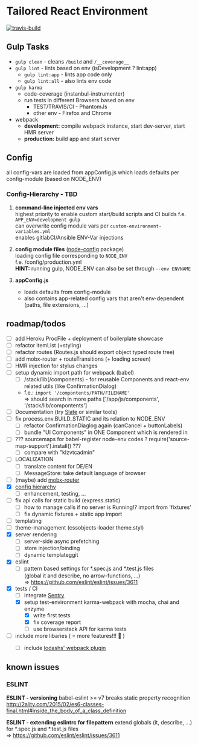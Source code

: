 # Tailored React Environment
[![travis-build](https://api.travis-ci.org/DoubleU23/tailored-react-env.svg?branch=master "travis build")](https://travis-ci.org/DoubleU23/tailored-react-env)

## Gulp Tasks

* `gulp clean` - cleans `/build` and `/__coverage__`
* `gulp lint`  - lints based on env (isDevelopment ? lint:app)
  * `gulp lint:app` - lints app code only
  * `gulp lint:all` - also lints env code
* `gulp karma`
  * code-coverage (instanbul-instrumenter)
  * run tests in different Browsers based on env
      * TEST/TRAVIS/CI - PhantomJs
      * other env - Firefox and Chrome
* webpack
  * __development:__ compile webpack instance, start dev-server, start HMR server
  * __production:__ build app and start server

## Config

all config-vars are loaded from appConfig.js which loads defaults per config-module (based on NODE_ENV)

### Config-Hierarchy - TBD
1. __command-line injected env vars__  
    highest priority to enable custom start/build scripts and CI builds
    f.e. `APP_ENV=development gulp`  
    can overwrite config module vars per `custom-environment-variables.yml`  
    enables gitlabCI/Ansible ENV-Var injections  

2. __config module files__ ([node-config](https://www.npmjs.com/package/config) package)  
    loading config file corresponding to `NODE_ENV`  
    f.e. /config/production.yml  
    __HINT:__ running gulp, NODE_ENV can also be set through `--env ENVNAME`

3. __appConfig.js__
    * loads defaults from config-module
    * also contains app-related config vars that aren't env-dependent (paths, file extensions, ...)

## roadmap/todos
* [ ] add Heroku ProcFile + deployment of boilerplate showcase
* [ ] refactor itemList (+styling)  
* [ ] refactor routes (Routes.js should export object typed route tree)  
* [ ] add mobx-router + routeTransitions (+ loading screen)  
* [ ] HMR injection for stylus changes  
* [ ] setup dynamic import path for webpack (babel)  
  * [ ] /stack/lib(/components) - for reusable Components and react-env related utils (like ConfirmationDialog)  
  * f.e.: `import '/compontents/PATH/FILENAME'`  
    => should search in more paths ['/app/js/components', '/stack/lib/compontents']  
* [ ] Documentation (try [Slate](https://github.com/lord/slate) or similar tools)  
* [ ] fix process.env.BUILD_STATIC and its relation to NODE_ENV  
  * [ ] refactor ConfirmationDiaglog again (canCancel + buttonLabels)  
  * [ ] bundle "UI Components" in ONE Component which is rendered in <App />  
* [ ] ??? sourcemaps for babel-register node-env codes ? require('source-map-support').install() ???  
  * [ ] compare with "klzvtcadmin"
* [ ] LOCALIZATION
  * [ ] translate content for DE/EN
  * [ ] MessageStore: take default language of browser  
* [ ] (maybe) add [mobx-router](https://github.com/kitze/mobx-router)  
* [x] [config hierarchy](#config-hierarchy)  
  * [ ] enhancement, testing, ...
* [ ] fix api calls for static build (express.static)  
  * [ ] how to manage calls if no server is Running!? import from 'fixtures'  
  * [ ] fix dynamic fixtures + static app import
* [ ] templating
* [ ] theme-management (cssobjects-loader theme.styl)
* [x] server rendering  
  * [ ] server-side async prefetching
  * [ ] store injection/binding
  * [ ] dynamic templateggit 
* [x] eslint
  * [ ] pattern based settings for *.spec.js and *.test.js files  
  (global it and describe, no arrow-functions, ...)  
  => https://github.com/eslint/eslint/issues/3611
* [x] tests / CI
  * [ ] integrate [Sentry](https://github.com/marketplace/sentry)  
  * [x] setup test-environment
    karma-webpack with mocha, chai and enzyme
    * [x] write first tests
    * [x] fix coverage report
    * [ ] use browserstack API for karma tests
* [ ] include more libaries ( = more features!!! :confetti_ball: )
  * [ ] include [lodashs' webpack plugin](https://github.com/lodash/lodash-webpack-plugin)


## known issues

### ESLINT

__ESLINT - versioning__
babel-eslint >= v7 breaks static property recognition
http://2ality.com/2015/02/es6-classes-final.html#inside_the_body_of_a_class_definition  

__ESLINT - extending eslintrc for filepattern__
extend globals (it, describe, ...) for *.spec.js and *.test.js files  
  => https://github.com/eslint/eslint/issues/3611
